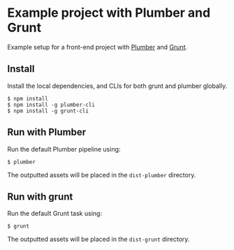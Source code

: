 # Example project with Plumber and Grunt

Example setup for a front-end project with [Plumber](https://github.com/plumberjs/plumber) and [Grunt](http://gruntjs.com/).

## Install

Install the local dependencies, and CLIs for both grunt and plumber globally.

```
$ npm install
$ npm install -g plumber-cli
$ npm install -g grunt-cli
```

## Run with Plumber

Run the default Plumber pipeline using:

```
$ plumber
```

The outputted assets will be placed in the `dist-plumber` directory.

## Run with grunt

Run the default Grunt task using:

```
$ grunt
```

The outputted assets will be placed in the `dist-grunt` directory.
